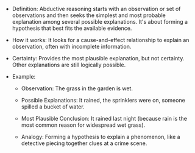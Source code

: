 - Definition: Abductive reasoning starts with an observation or set of observations and then seeks the simplest and most probable explanation among several possible explanations. It's about forming a hypothesis that best fits the available evidence.

- How it works: It looks for a cause-and-effect relationship to explain an observation, often with incomplete information.

- Certainty: Provides the most plausible explanation, but not certainty. Other explanations are still logically possible.

- Example:

	- Observation: The grass in the garden is wet.

	- Possible Explanations: It rained, the sprinklers were on, someone spilled a bucket of water.

	- Most Plausible Conclusion: It rained last night (because rain is the most common reason for widespread wet grass).

	- Analogy: Forming a hypothesis to explain a phenomenon, like a detective piecing together clues at a crime scene.